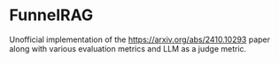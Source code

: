 # FunnelRAG
Unofficial implementation of the https://arxiv.org/abs/2410.10293 paper along with various evaluation metrics and LLM as a judge metric.
